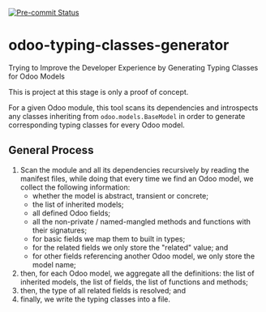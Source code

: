[![Pre-commit Status](https://github.com/alexandregaldeano/odoo-typing-classes-generator/actions/workflows/pre-commit.yml/badge.svg?branch=main)](https://github.com/alexandregaldeano/odoo-typing-classes-generator/actions/workflows/pre-commit.yml?query=branch%3Amain)

# odoo-typing-classes-generator

Trying to Improve the Developer Experience
by Generating Typing Classes for Odoo Models

This is project at this stage is only a proof of concept.

For a given Odoo module, this tool scans its dependencies and introspects any classes inheriting from `odoo.models.BaseModel` in order to generate corresponding typing classes for every Odoo model.

## General Process

1. Scan the module and all its dependencies recursively by reading the manifest files, while doing that every time we find an Odoo model, we collect the following information:
   - whether the model is abstract, transient or concrete;
   - the list of inherited models;
   - all defined Odoo fields;
   - all the non-private / named-mangled methods and functions with their signatures;
   - for basic fields we map them to built in types;
   - for the related fields we only store the "related" value; and
   - for other fields referencing another Odoo model, we only store the model name;
2. then, for each Odoo model, we aggregate all the definitions: the list of inherited models, the list of fields, the list of functions and methods;
3. then, the type of all related fields is resolved; and
4. finally, we write the typing classes into a file.
